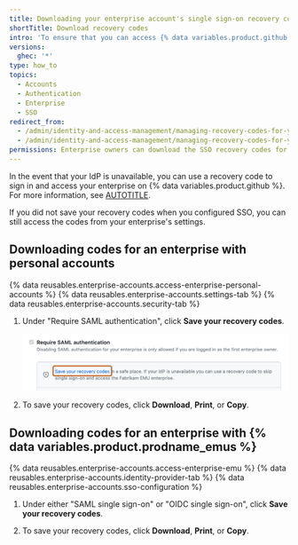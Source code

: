 ```yaml
---
title: Downloading your enterprise account's single sign-on recovery codes
shortTitle: Download recovery codes
intro: 'To ensure that you can access {% data variables.product.github %} if your identity provider (IdP) is unavailable, you should download your enterprise account''s single sign-on (SSO) recovery codes.'
versions:
  ghec: '*'
type: how_to
topics:
  - Accounts
  - Authentication
  - Enterprise
  - SSO
redirect_from:
  - /admin/identity-and-access-management/managing-recovery-codes-for-your-enterprise/downloading-your-enterprise-accounts-saml-single-sign-on-recovery-codes
  - /admin/identity-and-access-management/managing-recovery-codes-for-your-enterprise/downloading-your-enterprise-accounts-single-sign-on-recovery-codes
permissions: Enterprise owners can download the SSO recovery codes for the enterprise account.
---
```


In the event that your IdP is unavailable, you can use a recovery code to sign in and access your enterprise on {% data variables.product.github %}. For more information, see [AUTOTITLE](/admin/identity-and-access-management/managing-recovery-codes-for-your-enterprise/accessing-your-enterprise-account-if-your-identity-provider-is-unavailable).

If you did not save your recovery codes when you configured SSO, you can still access the codes from your enterprise's settings.

## Downloading codes for an enterprise with personal accounts

{% data reusables.enterprise-accounts.access-enterprise-personal-accounts %}
{% data reusables.enterprise-accounts.settings-tab %}
{% data reusables.enterprise-accounts.security-tab %}

1. Under "Require SAML authentication", click **Save your recovery codes**.

   ![Screenshot of the "Authentication security" screen. The "Save your recovery codes" hyperlink is highlighted with an orange outline.](/assets/images/help/enterprises/saml-recovery-codes-link.png)
1. To save your recovery codes, click **Download**, **Print**, or **Copy**.

## Downloading codes for an enterprise with {% data variables.product.prodname_emus %}

{% data reusables.enterprise-accounts.access-enterprise-emu %}
{% data reusables.enterprise-accounts.identity-provider-tab %}
{% data reusables.enterprise-accounts.sso-configuration %}

1. Under either "SAML single sign-on" or "OIDC single sign-on", click **Save your recovery codes**.

1. To save your recovery codes, click **Download**, **Print**, or **Copy**.

